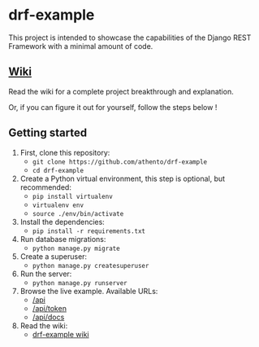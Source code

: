 # drf-example

This project is intended to showcase the capabilities of the Django REST Framework with a minimal amount of code.

## [Wiki](https://github.com/athento/drf-example/wiki)

Read the wiki for a complete project breakthrough and explanation.

Or, if you can figure it out for yourself, follow the steps below !

## Getting started

1. First, clone this repository:
    - `git clone https://github.com/athento/drf-example`
    - `cd drf-example`
2. Create a Python virtual environment, this step is optional, but recommended:
    - `pip install virtualenv`
    - `virtualenv env`
    - `source ./env/bin/activate`
3. Install the dependencies:
    - `pip install -r requirements.txt`
4. Run database migrations:
    - `python manage.py migrate`
5. Create a superuser:
    - `python manage.py createsuperuser`
6. Run the server:
    - `python manage.py runserver`
7. Browse the live example. Available URLs:
    - [/api](http://localhost:8000/api/)
    - [/api/token](http://localhost:8000/api/token/)
    - [/api/docs](http://localhost:8000/api/docs/)
8. Read the wiki:
    - [drf-example wiki](https://github.com/athento/drf-example/wiki)
